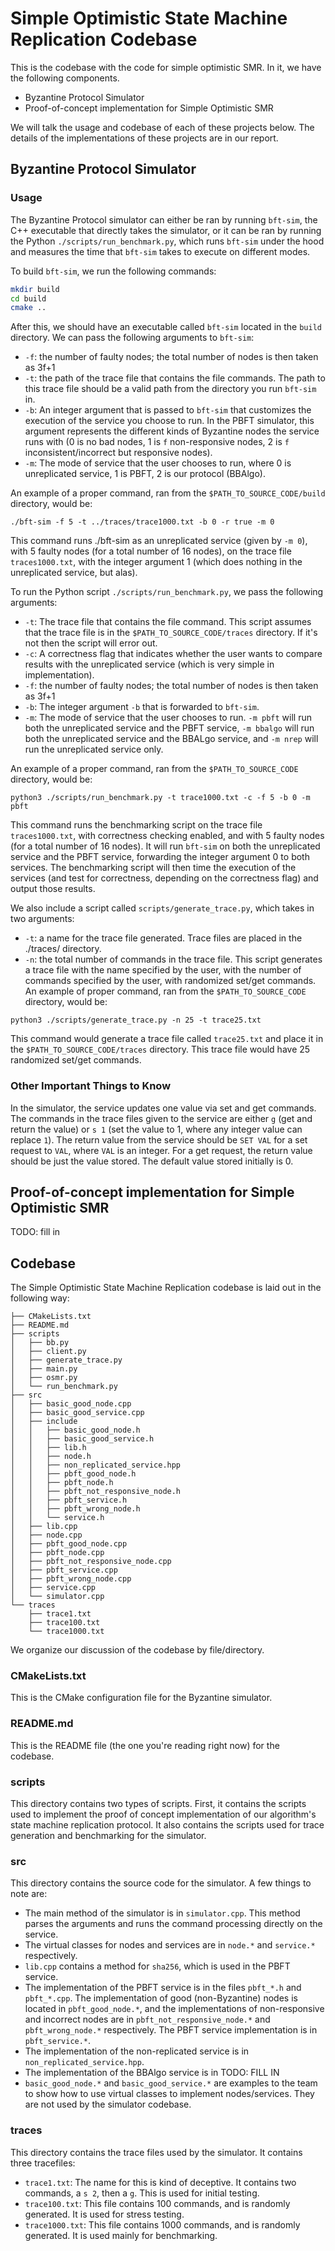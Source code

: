 # Simple Optimistic State Machine Replication Codebase

This is the codebase with the code for simple optimistic SMR. In it, we have the following components.
- Byzantine Protocol Simulator
- Proof-of-concept implementation for Simple Optimistic SMR

We will talk the usage and codebase of each of these projects below. The details of the implementations of these projects are in our report.

## Byzantine Protocol Simulator

### Usage
The Byzantine Protocol simulator can either be ran by running `bft-sim`, the C++ executable that directly takes the simulator, or it can be ran by running the Python `./scripts/run_benchmark.py`, which runs `bft-sim` under the hood and measures the time that `bft-sim` takes to execute on different modes.

To build `bft-sim`, we run the following commands:
```bash
mkdir build
cd build
cmake ..
```
After this, we should have an executable called `bft-sim` located in the `build` directory. We can pass the following arguments to `bft-sim`:
- `-f`: the number of faulty nodes; the total number of nodes is then taken as 3f+1
- `-t`: the path of the trace file that contains the file commands. The path to this trace file should be a valid path from the directory you run `bft-sim` in.
- `-b`: An integer argument that is passed to `bft-sim` that customizes the execution of the service you choose to run. In the PBFT simulator, this argument represents the different kinds of Byzantine nodes the service runs with (0 is no bad nodes, 1 is `f` non-responsive nodes, 2 is `f` inconsistent/incorrect but responsive nodes).
- `-m`: The mode of service that the user chooses to run, where 0 is unreplicated service, 1 is PBFT, 2 is our protocol (BBAlgo).

An example of a proper command, ran from the `$PATH_TO_SOURCE_CODE/build` directory, would be:
```
./bft-sim -f 5 -t ../traces/trace1000.txt -b 0 -r true -m 0
```
This command runs ./bft-sim as an unreplicated service (given by `-m 0`), with 5 faulty nodes (for a total number of 16 nodes), on the trace file `traces1000.txt`, with the integer argument 1 (which does nothing in the unreplicated service, but alas).

To run the Python script `./scripts/run_benchmark.py`, we pass the following arguments:
- `-t`: The trace file that contains the file command. This script assumes that the trace file is in the `$PATH_TO_SOURCE_CODE/traces` directory. If it's not then the script will error out.
- `-c`: A correctness flag that indicates whether the user wants to compare results with the unreplicated service (which is very simple in implementation).
- `-f`: the number of faulty nodes; the total number of nodes is then taken as 3f+1
- `-b`: The integer argument `-b` that is forwarded to `bft-sim`.
- `-m`: The mode of service that the user chooses to run. `-m pbft` will run both the unreplicated service and the PBFT service, `-m bbalgo` will run both the unreplicated service and the BBALgo service, and `-m nrep` will run the unreplicated service only.

An example of a proper command, ran from the `$PATH_TO_SOURCE_CODE` directory, would be:
```
python3 ./scripts/run_benchmark.py -t trace1000.txt -c -f 5 -b 0 -m pbft
```
This command runs the benchmarking script on the trace file `traces1000.txt`, with correctness checking enabled, and with 5 faulty nodes (for a total number of 16 nodes). It will run `bft-sim` on both the unreplicated service and the PBFT service, forwarding the integer argument 0 to both services. The benchmarking script will then time the execution of the services (and test for correctness, depending on the correctness flag) and output those results. 

We also include a script called `scripts/generate_trace.py`, which takes in two arguments:
- `-t`: a name for the trace file generated. Trace files are placed in the ./traces/ directory.
- `-n`: the total number of commands in the trace file.
This script generates a trace file with the name specified by the user, with the number of commands specified by the user, with randomized set/get commands.
An example of proper command, ran from the `$PATH_TO_SOURCE_CODE` directory, would be:
```
python3 ./scripts/generate_trace.py -n 25 -t trace25.txt
```
This command would generate a trace file called `trace25.txt` and place it in the `$PATH_TO_SOURCE_CODE/traces` directory. This trace file would have 25 randomized set/get commands.

### Other Important Things to Know

In the simulator, the service updates one value via set and get commands. The commands in the trace files given to the service are either `g` (get and return the value) or `s 1` (set the value to 1, where any integer value can replace `1`). The return value from the service should be `SET VAL` for a set request to `VAL`, where `VAL` is an integer. For a get request, the return value should be just the value stored. The default value stored initially is 0.

## Proof-of-concept implementation for Simple Optimistic SMR
TODO: fill in

## Codebase

The Simple Optimistic State Machine Replication codebase is laid out in the following way:
```
├── CMakeLists.txt
├── README.md
├── scripts
│   ├── bb.py
│   ├── client.py
│   ├── generate_trace.py
│   ├── main.py
│   ├── osmr.py
│   └── run_benchmark.py
├── src
│   ├── basic_good_node.cpp
│   ├── basic_good_service.cpp
│   ├── include
│   │   ├── basic_good_node.h
│   │   ├── basic_good_service.h
│   │   ├── lib.h
│   │   ├── node.h
│   │   ├── non_replicated_service.hpp
│   │   ├── pbft_good_node.h
│   │   ├── pbft_node.h
│   │   ├── pbft_not_responsive_node.h
│   │   ├── pbft_service.h
│   │   ├── pbft_wrong_node.h
│   │   └── service.h
│   ├── lib.cpp
│   ├── node.cpp
│   ├── pbft_good_node.cpp
│   ├── pbft_node.cpp
│   ├── pbft_not_responsive_node.cpp
│   ├── pbft_service.cpp
│   ├── pbft_wrong_node.cpp
│   ├── service.cpp
│   └── simulator.cpp
└── traces
    ├── trace1.txt
    ├── trace100.txt
    └── trace1000.txt
```
We organize our discussion of the codebase by file/directory.

### CMakeLists.txt
This is the CMake configuration file for the Byzantine simulator. 

### README.md
This is the README file (the one you're reading right now) for the codebase.

### scripts
This directory contains two types of scripts. First, it contains the scripts used to implement the proof of concept implementation of our algorithm's state machine replication protocol. It also contains the scripts used for trace generation and benchmarking for the simulator.

### src
This directory contains the source code for the simulator. A few things to note are:
- The main method of the simulator is in `simulator.cpp`. This method parses the arguments and runs the command processing directly on the service.
- The virtual classes for nodes and services are in `node.*` and `service.*` respectively.
- `lib.cpp` contains a method for `sha256`, which is used in the PBFT service.
- The implementation of the PBFT service is in the files `pbft_*.h` and `pbft_*.cpp`. The implementation of good (non-Byzantine) nodes is located in `pbft_good_node.*`, and the implementations of non-responsive and incorrect nodes are in `pbft_not_responsive_node.*` and `pbft_wrong_node.*` respectively. The PBFT service implementation is in `pbft_service.*`.
- The implementation of the non-replicated service is in `non_replicated_service.hpp`.
- The implementation of the BBAlgo service is in TODO: FILL IN
- `basic_good_node.*` and `basic_good_service.*` are examples to the team to show how to use virtual classes to implement nodes/services. They are not used by the simulator codebase.

### traces
This directory contains the trace files used by the simulator. It contains three tracefiles:
- `trace1.txt`: The name for this is kind of deceptive. It contains two commands, a `s 2`, then a `g`. This is used for initial testing.
- `trace100.txt`: This file contains 100 commands, and is randomly generated. It is used for stress testing.
- `trace1000.txt`: This file contains 1000 commands, and is randomly generated. It is used mainly for benchmarking.